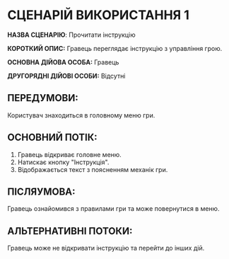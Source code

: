# СЦЕНАРІЙ ВИКОРИСТАННЯ 1

**НАЗВА СЦЕНАРІЮ**:	Прочитати інструкцію

**КОРОТКИЙ ОПИС:** Гравець переглядає інструкцію з управління грою.

**ОСНОВНА ДІЙОВА ОСОБА:** Гравець

**ДРУГОРЯДНІ ДІЙОВІ ОСОБИ:** Відсутні

## ПЕРЕДУМОВИ:

Користувач знаходиться в головному меню гри.

## ОСНОВНИЙ ПОТІК:
1.	Гравець відкриває головне меню.
2.	Натискає кнопку "Інструкція".
3.	Відображається текст з поясненням механік гри.

## ПІСЛЯУМОВА:

Гравець ознайомився з правилами гри та може повернутися в меню.

## АЛЬТЕРНАТИВНІ ПОТОКИ:
Гравець може не відкривати інструкцію та перейти до інших дій.
